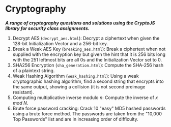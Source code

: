 # Cryptography
**_A range of cryptography questions and solutions using the CryptoJS library for security class assignments._**

1. Decrypt AES (`decrypt_aes.html`): Decrypt a ciphertext when given the 128-bit Initialization Vector and a 256-bit key.
2. Break a Weak AES Key (`breaking_aes.html`): Break a ciphertext when not supplied with the encryption key but given the hint that it is 256 bits long with the 251 leftmost bits are all 0s and the Initialization Vector set to 0.
3. SHA256 Encryption (`sha_generation.html`): Compute the SHA-256 hash of a plaintext string.
4. Weak Hashing Algorithm (`weak_hashing.html`): Using a weak cryptographic hashing algorithm, find a second string that encrypts into the same output, showing a collision (it is not second preimage resistant).
5. Computing multiplicative inverse modulo _n_: Compute the inverse of _x mod N_.
6. Brute force password cracking: Crack 10 "easy" MD5 hashed passwords using a brute force method. The passwords are taken from the "10,000 Top Passwords" list and are in increasing order of difficulty.